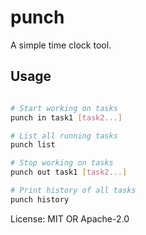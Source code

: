 # punch

A simple time clock tool.

## Usage

```bash

# Start working on tasks
punch in task1 [task2...]

# List all running tasks
punch list

# Stop working on tasks
punch out task1 [task2...]

# Print history of all tasks
punch history
```


License: MIT OR Apache-2.0
